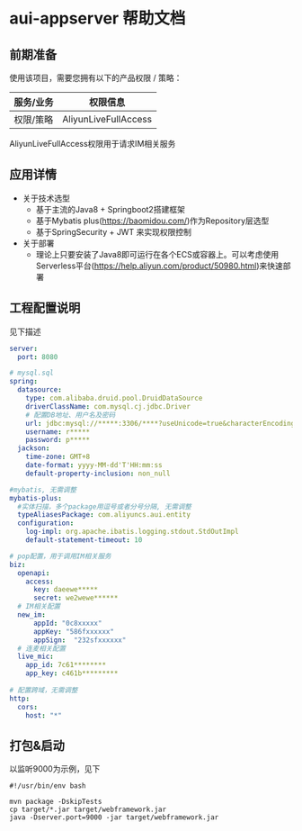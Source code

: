 # aui-appserver 帮助文档


## 前期准备
使用该项目，需要您拥有以下的产品权限 / 策略：

| 服务/业务 | 权限信息               |
| --- |----------------------|
| 权限/策略 | AliyunLiveFullAccess |

AliyunLiveFullAccess权限用于请求IM相关服务

## 应用详情

- 关于技术选型 
  - 基于主流的Java8 + Springboot2搭建框架
  - 基于Mybatis plus(https://baomidou.com/)作为Repository层选型
  - 基于SpringSecurity + JWT 来实现权限控制
- 关于部署
  - 理论上只要安装了Java8即可运行在各个ECS或容器上。可以考虑使用Serverless平台(https://help.aliyun.com/product/50980.html)来快速部署


## 工程配置说明
见下描述
```yaml
server:
  port: 8080

# mysql.sql
spring:
  datasource:
    type: com.alibaba.druid.pool.DruidDataSource
    driverClassName: com.mysql.cj.jdbc.Driver
    # 配置DB地址、用户名及密码
    url: jdbc:mysql://*****:3306/****?useUnicode=true&characterEncoding=UTF-8&useSSL=false&serverTimezone=Asia/Shanghai
    username: r*****
    password: p*****
  jackson:
    time-zone: GMT+8
    date-format: yyyy-MM-dd'T'HH:mm:ss
    default-property-inclusion: non_null

#mybatis, 无需调整
mybatis-plus:
  #实体扫描，多个package用逗号或者分号分隔, 无需调整
  typeAliasesPackage: com.aliyuncs.aui.entity
  configuration:
    log-impl: org.apache.ibatis.logging.stdout.StdOutImpl
    default-statement-timeout: 10

# pop配置，用于调用IM相关服务
biz:
  openapi:
    access:
      key: daeewe*****
      secret: we2wewe******
  # IM相关配置
  new_im:
      appId: "0c8xxxxx"
      appKey: "586fxxxxxx"
      appSign:  "232sfxxxxxx"
  # 连麦相关配置
  live_mic:
    app_id: 7c61********
    app_key: c461b*********
    
# 配置跨域，无需调整
http:
  cors:
    host: "*"
```

## 打包&启动
以监听9000为示例，见下
```shell
#!/usr/bin/env bash

mvn package -DskipTests
cp target/*.jar target/webframework.jar
java -Dserver.port=9000 -jar target/webframework.jar
```

